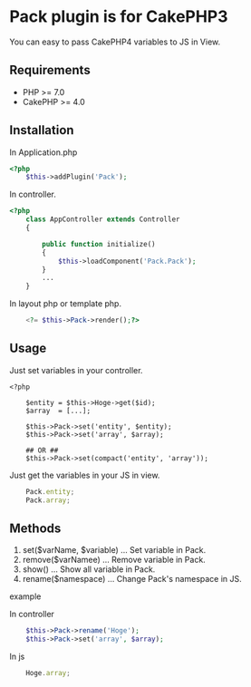 # Pack plugin is for CakePHP3

You can easy to pass CakePHP4 variables to JS in View.

## Requirements ##

* PHP >= 7.0
* CakePHP >= 4.0

## Installation

In Application.php

```php
<?php
    $this->addPlugin('Pack');
```

In controller.

```php
<?php
    class AppController extends Controller
    {

        public function initialize()
        {
            $this->loadComponent('Pack.Pack');
        }
        ...
    }
```

In layout php or template php.

```php
    <?= $this->Pack->render();?>
```

## Usage

Just set variables in your controller.
```
<?php

    $entity = $this->Hoge->get($id);
    $array  = [...];

    $this->Pack->set('entity', $entity);
    $this->Pack->set('array', $array);

    ## OR ##
    $this->Pack->set(compact('entity', 'array'));

```

Just get the variables in your JS in view.
```js
    Pack.entity;
    Pack.array;
```


## Methods

1. set($varName, $variable) … Set variable in Pack.
2. remove($varNamee) … Remove variable in Pack.
3. show() … Show all variable in Pack.
4. rename($namespace) … Change Pack's namespace in JS.

example

In controller
```php
    $this->Pack->rename('Hoge');
    $this->Pack->set('array', $array);
```

In js
```js
    Hoge.array;
```

